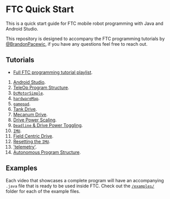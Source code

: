 # FTC Quick Start

This is a quick start guide for FTC mobile robot programming with Java and Android Studio.

This repository is designed to accompany the FTC programming tutorials by [@BrandonPacewic](https://github.com/BrandonPacewic),
if you have any questions feel free to reach out.

## Tutorials

- [Full FTC programming tutorial playlist](https://www.youtube.com/watch?v=EV5ElPDFETs&list=PLhqDubf6eM9bKmHPJagfKZZixygyVt3QG).

1. [Android Studio](https://www.youtube.com/watch?v=EV5ElPDFETs).
2. [TeleOp Program Structure](https://www.youtube.com/watch?v=HurIL-iAeNc).
3. [`DcMotorSimple`](https://www.youtube.com/watch?v=-5n-uBSMpQM).
4. [`hardwareMap`](https://www.youtube.com/watch?v=qb0cmBP1rPk).
5. [`gamepad`](https://www.youtube.com/watch?v=NbxXf26Urp8).
6. [Tank Drive](https://www.youtube.com/watch?v=Fp9wZ0HqFnM).
7. [Mecanum Drive](https://www.youtube.com/watch?v=4y9H8SnfVDI).
8. [Drive Power Scaling](https://www.youtube.com/watch?v=CkzCgtoeUMs).
9. [`Deadline` & Drive Power Toggling](https://www.youtube.com/watch?v=06dOk1S6oEg).
10. [`IMU`](https://www.youtube.com/watch?v=X-osmWpKnaE).
11. [Field Centric Drive](https://www.youtube.com/watch?v=4rG5G9Mjw-g).
12. [Resetting the `IMU`](https://www.youtube.com/watch?v=FJOLwucKipQ).
13. ['telemetry'](https://www.youtube.com/watch?v=c5YIUqTCyq8).
14. [Autonomous Program Structure](https://www.youtube.com/watch?v=Dd0fWPSWPMM).

## Examples

Each video that showcases a complete program will have an accompanying `.java` file that is ready to be used inside FTC.
Check out the [`/examples/`](TeamCode/src/main/java/org/firstinspires/ftc/teamcode/examples) folder for each of the example files.
